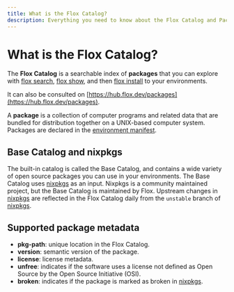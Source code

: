 ```yaml
---
title: What is the Flox Catalog?
description: Everything you need to know about the Flox Catalog and Packages.
---
```


# What is the Flox Catalog?

The **Flox Catalog** is a searchable index of **packages** that you can explore with
[flox search][flox_search], [flox show][flox_show], and then [flox install][flox_install] to your
environments.

It can also be consulted on [https://hub.flox.dev/packages](https://hub.flox.dev/packages).

A **package** is a collection of computer programs and related data that are
bundled for distribution together on a UNIX-based computer system.
Packages are declared in the [environment manifest][manifest_concept].

## Base Catalog and nixpkgs

The built-in catalog is called the Base Catalog, and contains a wide variety of open source packages you can use in your environments.
The Base Catalog uses [nixpkgs][nixpkgs] as an input.
Nixpkgs is a community maintained project, but the Base Catalog is maintained by Flox.
Upstream changes in [nixpkgs][nixpkgs] are reflected in the Flox Catalog daily from the `unstable` branch of [nixpkgs][nixpkgs].

## Supported package metadata

* **pkg-path**: unique location in the Flox Catalog.
* **version**: semantic version of the package.
* **license**: license metadata.
* **unfree**: indicates if the software uses a license not defined as Open
Source by the Open Source Initiative (OSI).
* **broken**: indicates if the package is marked as broken in
[nixpkgs][nixpkgs].

[flox_search]: ../reference/command-reference/flox-search.md
[flox_show]: ../reference/command-reference/flox-show.md
[flox_install]: ../reference/command-reference/flox-install.md
[flox_update]: ../reference/command-reference/flox-update.md
[manifest_concept]: ./environments.md#manifesttoml
[nixpkgs]: https://github.com/NixOS/nixpkgs
